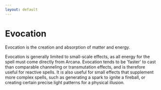 ```yaml
---
layout: default
---
```


# Evocation

Evocation is the creation and absorption of matter and energy.

Evocation is generally limited to small-scale effects, as all energy for the spell must come directly from Arcana. Evocation tends to be 'faster' to cast than comparable channeling or transmutation effects, and is therefore useful for reactive spells. It is also useful for small effects that supplement more complex spells, such as generating a spark to ignite a fireball, or creating certain precise light patterns for a physical illusion.